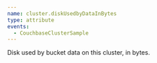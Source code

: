 ```yaml
---
name: cluster.diskUsedbyDataInBytes
type: attribute
events:
  - CouchbaseClusterSample
---
```


Disk used by bucket data on this cluster, in bytes.